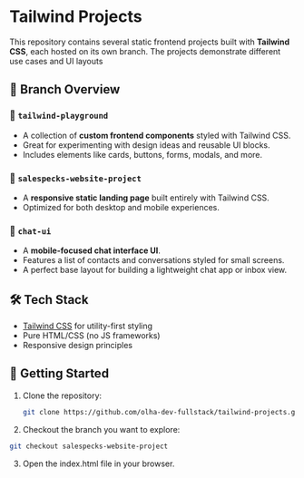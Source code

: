# Tailwind Projects

This repository contains several static frontend projects built with **Tailwind CSS**, each hosted on its own branch. The projects demonstrate different use cases and UI layouts

## 🌿 Branch Overview

### 🔧 `tailwind-playground`

- A collection of **custom frontend components** styled with Tailwind CSS.
- Great for experimenting with design ideas and reusable UI blocks.
- Includes elements like cards, buttons, forms, modals, and more.

### 🎯 `salespecks-website-project`

- A **responsive static landing page** built entirely with Tailwind CSS.
- Optimized for both desktop and mobile experiences.

### 💬 `chat-ui`

- A **mobile-focused chat interface UI**.
- Features a list of contacts and conversations styled for small screens.
- A perfect base layout for building a lightweight chat app or inbox view.

## 🛠️ Tech Stack

- [Tailwind CSS](https://tailwindcss.com/) for utility-first styling
- Pure HTML/CSS (no JS frameworks)
- Responsive design principles

## 🚀 Getting Started

1. Clone the repository:
   ```bash
   git clone https://github.com/olha-dev-fullstack/tailwind-projects.git
    ```

2. Checkout the branch you want to explore:
```bash
git checkout salespecks-website-project
```
3. Open the index.html file in your browser.
